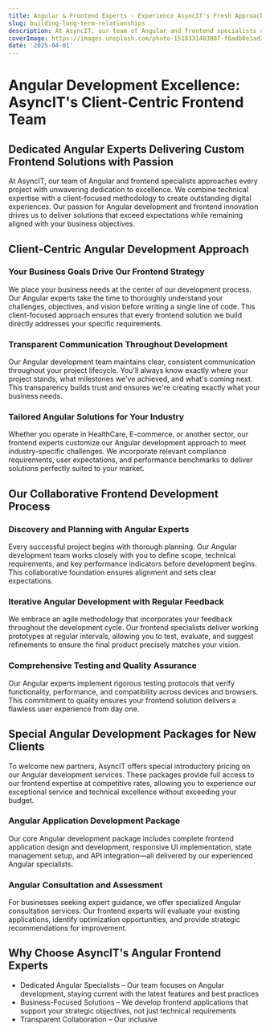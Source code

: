 ```yaml
---
title: Angular & Frontend Experts - Experience AsyncIT's Fresh Approach to Technology Solutions
slug: building-long-term-relationships
description: At AsyncIT, our team of Angular and frontend specialists approaches every project with unwavering dedication to excellence. We combine technical expertise with a client-focused methodology to create outstanding digital experiences. Our passion for Angular development and frontend innovation drives us to deliver solutions that exceed expectations while remaining aligned with your business objectives.
coverImage: https://images.unsplash.com/photo-1518331483807-f6adb0e1ad23?q=80&w=3538&auto=format&fit=crop&ixlib=rb-4.0.3&ixid=M3wxMjA3fDB8MHxwaG90by1wYWdlfHx8fGVufDB8fHx8fA%3D%3D
date: '2025-04-01'
---
```


# Angular Development Excellence: AsyncIT's Client-Centric Frontend Team

## Dedicated Angular Experts Delivering Custom Frontend Solutions with Passion

At AsyncIT, our team of Angular and frontend specialists approaches every project with unwavering dedication to excellence. We combine technical expertise with a client-focused methodology to create outstanding digital experiences. Our passion for Angular development and frontend innovation drives us to deliver solutions that exceed expectations while remaining aligned with your business objectives.

## Client-Centric Angular Development Approach

### Your Business Goals Drive Our Frontend Strategy

We place your business needs at the center of our development process. Our Angular experts take the time to thoroughly understand your challenges, objectives, and vision before writing a single line of code. This client-focused approach ensures that every frontend solution we build directly addresses your specific requirements.

### Transparent Communication Throughout Development

Our Angular development team maintains clear, consistent communication throughout your project lifecycle. You'll always know exactly where your project stands, what milestones we've achieved, and what's coming next. This transparency builds trust and ensures we're creating exactly what your business needs.

### Tailored Angular Solutions for Your Industry

Whether you operate in HealthCare, E-commerce, or another sector, our frontend experts customize our Angular development approach to meet industry-specific challenges. We incorporate relevant compliance requirements, user expectations, and performance benchmarks to deliver solutions perfectly suited to your market.

## Our Collaborative Frontend Development Process

### Discovery and Planning with Angular Experts

Every successful project begins with thorough planning. Our Angular development team works closely with you to define scope, technical requirements, and key performance indicators before development begins. This collaborative foundation ensures alignment and sets clear expectations.

### Iterative Angular Development with Regular Feedback

We embrace an agile methodology that incorporates your feedback throughout the development cycle. Our frontend specialists deliver working prototypes at regular intervals, allowing you to test, evaluate, and suggest refinements to ensure the final product precisely matches your vision.

### Comprehensive Testing and Quality Assurance

Our Angular experts implement rigorous testing protocols that verify functionality, performance, and compatibility across devices and browsers. This commitment to quality ensures your frontend solution delivers a flawless user experience from day one.

## Special Angular Development Packages for New Clients

To welcome new partners, AsyncIT offers special introductory pricing on our Angular development services. These packages provide full access to our frontend expertise at competitive rates, allowing you to experience our exceptional service and technical excellence without exceeding your budget.

### Angular Application Development Package

Our core Angular development package includes complete frontend application design and development, responsive UI implementation, state management setup, and API integration—all delivered by our experienced Angular specialists.

### Angular Consultation and Assessment

For businesses seeking expert guidance, we offer specialized Angular consultation services. Our frontend experts will evaluate your existing applications, identify optimization opportunities, and provide strategic recommendations for improvement.

## Why Choose AsyncIT's Angular Frontend Experts

- Dedicated Angular Specialists – Our team focuses on Angular development, staying current with the latest features and best practices
- Business-Focused Solutions – We develop frontend applications that support your strategic objectives, not just technical requirements
- Transparent Collaboration – Our inclusive